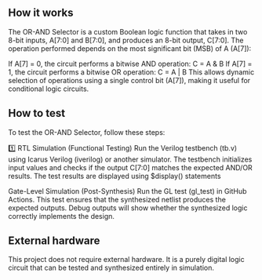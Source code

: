 <!---

This file is used to generate your project datasheet. Please fill in the information below and delete any unused
sections.

You can also include images in this folder and reference them in the markdown. Each image must be less than
512 kb in size, and the combined size of all images must be less than 1 MB.
-->

## How it works

The OR-AND Selector is a custom Boolean logic function that takes in two 8-bit inputs, A[7:0] and B[7:0], and produces an 8-bit output, C[7:0]. The operation performed depends on the most significant bit (MSB) of A (A[7]):

If A[7] = 0, the circuit performs a bitwise AND operation:
C = A & B
If A[7] = 1, the circuit performs a bitwise OR operation:
C = A | B
This allows dynamic selection of operations using a single control bit (A[7]), making it useful for conditional logic circuits.

## How to test

To test the OR-AND Selector, follow these steps:

1️⃣ RTL Simulation (Functional Testing)
Run the Verilog testbench (tb.v) using Icarus Verilog (iverilog) or another simulator.
The testbench initializes input values and checks if the output C[7:0] matches the expected AND/OR results.
The test results are displayed using $display() statements

Gate-Level Simulation (Post-Synthesis)
Run the GL test (gl_test) in GitHub Actions.
This test ensures that the synthesized netlist produces the expected outputs.
Debug outputs will show whether the synthesized logic correctly implements the design.

## External hardware

This project does not require external hardware.
It is a purely digital logic circuit that can be tested and synthesized entirely in simulation.
